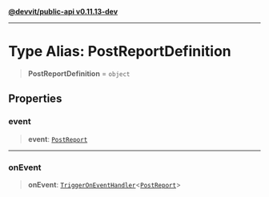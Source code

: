 [**@devvit/public-api v0.11.13-dev**](../README.md)

---

# Type Alias: PostReportDefinition

> **PostReportDefinition** = `object`

## Properties

<a id="event"></a>

### event

> **event**: [`PostReport`](PostReport.md)

---

<a id="onevent"></a>

### onEvent

> **onEvent**: [`TriggerOnEventHandler`](TriggerOnEventHandler.md)\<[`PostReport`](../@devvit/namespaces/EventTypes/interfaces/PostReport.md)\>
